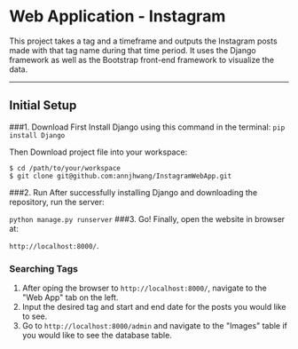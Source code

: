 # Web Application - Instagram
This project takes a tag and a timeframe and outputs the Instagram posts made with that tag name during that time period. It uses the Django framework as well as the Bootstrap front-end framework to visualize the data.


---------------

## Initial Setup ###

###1. Download
First Install Django using this command in the terminal: `pip install Django`

Then Download project file into your workspace:

    $ cd /path/to/your/workspace
    $ git clone git@github.com:annjhwang/InstagramWebApp.git
###2. Run
After successfully installing Django and downloading the repository, run the server: 

`python manage.py runserver`
###3. Go!
Finally, open the website in browser at:

`http://localhost:8000/`.


### Searching Tags ###
1. After oping the browser to ``http://localhost:8000/``, navigate to the "Web App" tab on the left.
2. Input the desired tag and start and end date for the posts you would like to see.
3. Go to ``http://localhost:8000/admin`` and navigate to the "Images" table if you would like to see the database table.

